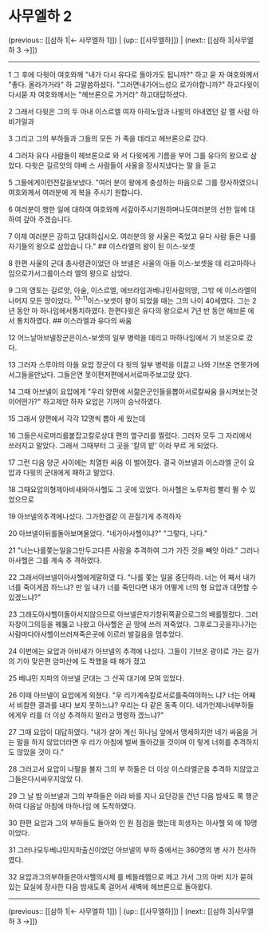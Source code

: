 # 사무엘하 2

(previous:: [[삼하 1|← 사무엘하 1]]) | (up:: [[사무엘하]]) | (next:: [[삼하 3|사무엘하 3 →]])

***




1 
그 후에 다윗이 여호와께 "내가 다시 유다로 돌아가도 됩니까?" 하고 묻 자 여호와께서 "좋다. 올라가거라" 하 고말씀하셨다. "그러면내가어느성으 로가야합니까?" 하고다윗이다시묻 자 여호와께서는 "헤브론으로 가거라" 하고대답하셨다. 



2 
그래서 다윗은 그의 두 아내 이스르엘 여자 아히노암과 나발의 아내였던 갈 멜 사람 아비가일과 



3 
그리고 그의 부하들과 그들의 모든 가 족을 데리고 헤브론으로 갔다. 



4 
그러자 유다 사람들이 헤브론으로 와 서 다윗에게 기름을 부어 그를 유다의 왕으로 삼았다. 다윗은 길르앗의 야베 스 사람들이 사울을 장사지냈다는 말 을 듣고 



5 
그들에게이런전갈을보냈다. "여러 분이 왕에게 충성하는 마음으로 그를 장사하였으니 여호와께서 여러분에 게 복을 주시기 원합니다. 



6 
여러분이 행한 일에 대하여 여호와께 서갚아주시기원하며나도여러분의 선한 일에 대하여 갚아 주겠습니다. 



7 
이제 여러분은 강하고 담대하십시오. 여러분의 왕 사울은 죽었고 유다 사람 들은 나를 자기들의 왕으로 삼았습니 다." ## 이스라엘의 왕이 된 이스-보셋 



8 
한편 사울의 군대 총사령관이었던 아 브넬은 사울의 아들 이스-보셋을 데 리고마하나임으로가서그를이스라 엘의 왕으로 삼았다. 



9 
그의 영토는 길르앗, 아술, 이스르엘, 에브라임과베냐민사람의땅, 그밖 에 이스라엘의 나머지 모든 땅이었다. <sup class="versenum">10-11</sup>이스-보셋이 왕이 되었을 때는 그의 나이 40세였다. 그는 2년 동안 마 하나임에서통치하였다. 한편다윗은 유다의 왕으로서 7년 반 동안 헤브론 에서 통치하였다. ## 이스라엘과 유다의 싸움 



12 
어느날아브넬장군은이스-보셋의 일부 병력을 데리고 마하나임에서 기 브온으로 갔다. 



13 
그러자 스루야의 아들 요압 장군이 다 윗의 일부 병력을 이끌고 나와 기브온 연못가에서그들을만났다. 그들은연 못이편저편에서서로마주보고앉 았다. 



14 
그때 아브넬이 요압에게 "우리 양편에 서젊은군인들을뽑아서로칼싸움 을시켜보는것이어떤가?" 하고제안 하자 요압은 기꺼이 승낙하였다. 



15 
그래서 양편에서 각각 12명씩 뽑아 세 웠는데 



16 
그들은서로머리를붙잡고칼로상대 편의 옆구리를 찔렀다. 그러자 모두 그 자리에서 쓰러지고 말았다. 그래서 그때부터 그 곳을 '칼의 밭' 이라 부르 게 되었다. 



17 
그런 다음 양군 사이에는 치열한 싸움 이 벌어졌다. 결국 아브넬과 이스라엘 군이 요압과 다윗의 군대에게 패하고 말았다. 



18 
그때요압의형제아비새와아사헬도 그 곳에 있었다. 아사헬은 노루처럼 빨리 뛸 수 있었으므로 



19 
아브넬의추격에나섰다. 그가한결같 이 끈질기게 추격하자 



20 
아브넬이뒤를돌아보며물었다. "네가아사헬이냐?" "그렇다, 나다." 



21 
"너는나를쫓는일을그만두고다른 사람을 추격하여 그가 가진 것을 빼앗 아라." 그러나 아사헬은 그를 계속 추 격하였다. 



22 
그래서아브넬이아사헬에게말하였 다. "나를 쫓는 일을 중단하라. 너는 어 째서 내가 너를 죽이게끔 하느냐? 만 일 내가 너를 죽인다면 내가 어떻게 너의 형 요압과 대면할 수 있겠느냐?" 



23 
그래도아사헬이돌아서지않으므로 아브넬은자기창뒤쪽끝으로그의 배를찔렀다. 그러자창이그의등을 꿰뚫고 나왔고 아사헬은 곧 땅에 쓰러 져죽었다. 그후로그곳을지나가는 사람마다아사헬이쓰러져죽은곳에 이르러 발걸음을 멈추었다. 



24 
이번에는 요압과 아비새가 아브넬의 추격에 나섰다. 그들이 기브온 광야로 가는 길가의 기아 맞은편 암마산에 도 착했을 때 해가 졌고 



25 
베냐민 지파의 아브넬 군대는 그 산꼭 대기에 모여 있었다. 



26 
이때 아브넬이 요압에게 외쳤다. "우 리가계속칼로서로를죽여야하느 냐? 너는 어째서 비참한 결과를 내다 보지 못하느냐? 우리는 다 같은 동족 이다. 네가언제나네부하들에게우 리를 더 이상 추격하지 말라고 명령하 겠느냐?" 



27 
그때 요압이 대답하였다. "내가 살아 계신 하나님 앞에서 맹세하지만 네가 싸움을 거는 말을 하지 않았더라면 우 리가 아침에 벌써 돌아갔을 것이며 이 렇게 너희를 추격하지도 않았을 것이 다." 



28 
그러고서 요압이 나팔을 불자 그의 부 하들은 더 이상 이스라엘군을 추격하 지않았고그들은다시싸우지않았 다. 



29 
그 날 밤 아브넬과 그의 부하들은 아라 바를 지나 요단강을 건넌 다음 밤새도 록 행군하여 다음날 아침에 마하나임 에 도착하였다. 



30 
한편 요압과 그의 부하들도 돌아와 인 원 점검을 했는데 희생자는 아사헬 외 에 19명이었다. 



31 
그러나모두베냐민지파출신이었던 아브넬의 부하 중에서는 360명의 병 사가 전사하였다. 



32 
요압과그의부하들은아사헬의시체 를 베들레헴으로 메고 가서 그의 아버 지가 묻혀 있는 묘실에 장사한 다음 밤새도록 걸어서 새벽에 헤브론으로 돌아왔다.

***

(previous:: [[삼하 1|← 사무엘하 1]]) | (up:: [[사무엘하]]) | (next:: [[삼하 3|사무엘하 3 →]])
